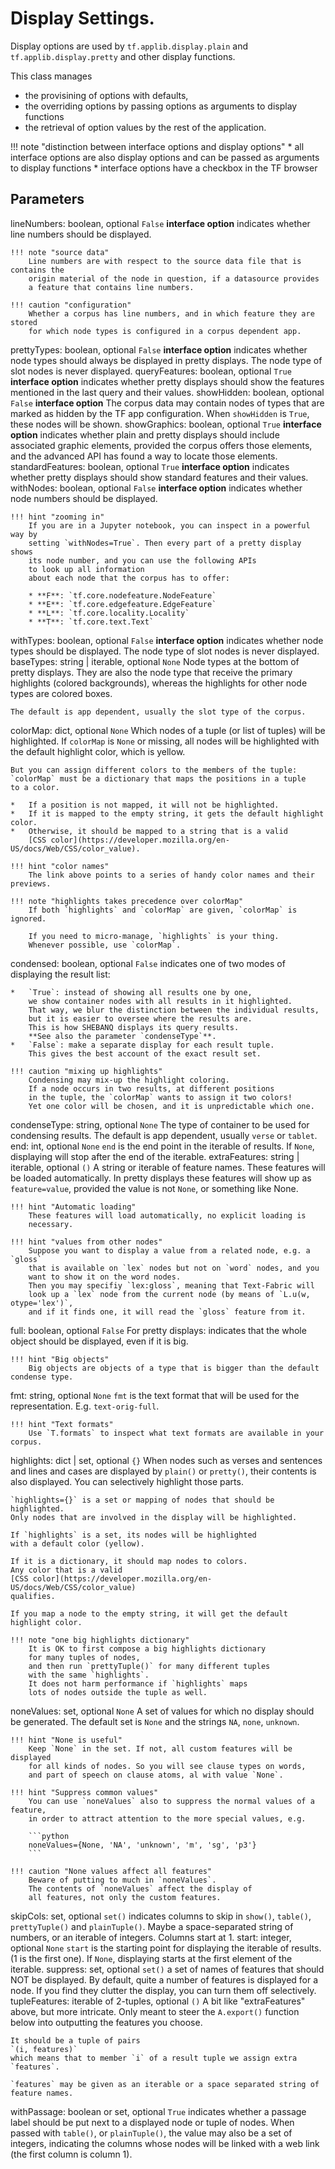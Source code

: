 # Display Settings.

Display options are used by
`tf.applib.display.plain`
and
`tf.applib.display.pretty`
and other display functions.

This class manages

* the provisining of options with defaults,
* the overriding options by passing options as arguments to display functions
* the retrieval of option values by the rest of the application.

!!! note "distinction between interface options and display options"
    * all interface options are also display options and can be passed as arguments
      to display functions
    * interface options have a checkbox in the TF browser

Parameters
----------
lineNumbers: boolean, optional `False`
    **interface option**
    indicates whether line numbers should be displayed.

    !!! note "source data"
        Line numbers are with respect to the source data file that is contains the
        origin material of the node in question, if a datasource provides
        a feature that contains line numbers.

    !!! caution "configuration"
        Whether a corpus has line numbers, and in which feature they are stored
        for which node types is configured in a corpus dependent app.
prettyTypes: boolean, optional `False`
    **interface option**
    indicates whether node types should always be displayed in pretty displays.
    The node type of slot nodes is never displayed.
queryFeatures: boolean, optional `True`
    **interface option**
    indicates whether pretty displays should show the features
    mentioned in the last query and their values.
showHidden: boolean, optional `False`
    **interface option**
    The corpus data may contain nodes of types that are marked as hidden by the TF app
    configuration. When `showHidden` is `True`, these nodes will be shown.
showGraphics: boolean, optional `True`
    **interface option**
    indicates whether plain and pretty displays should include associated
    graphic elements,
    provided the corpus offers those elements, and the advanced API has found a way to
    locate those elements.
standardFeatures: boolean, optional `True`
    **interface option**
    indicates whether pretty displays should show standard features and their values.
withNodes: boolean, optional `False`
    **interface option**
    indicates whether node numbers should be displayed.

    !!! hint "zooming in"
        If you are in a Jupyter notebook, you can inspect in a powerful way by
        setting `withNodes=True`. Then every part of a pretty display shows
        its node number, and you can use the following APIs
        to look up all information
        about each node that the corpus has to offer:

        * **F**: `tf.core.nodefeature.NodeFeature`
        * **E**: `tf.core.edgefeature.EdgeFeature`
        * **L**: `tf.core.locality.Locality`
        * **T**: `tf.core.text.Text`
withTypes: boolean, optional `False`
    **interface option**
    indicates whether node types should be displayed.
    The node type of slot nodes is never displayed.
baseTypes: string | iterable, optional `None`
    Node types at the bottom of pretty displays.
    They are also the node type that receive the primary highlights
    (colored backgrounds), whereas the highlights for other node types
    are colored boxes.

    The default is app dependent, usually the slot type of the corpus.
colorMap: dict, optional `None`
    Which nodes of a tuple (or list of tuples) will be highlighted.
    If `colorMap` is `None` or missing, all nodes will be highlighted with
    the default highlight color, which is yellow.

    But you can assign different colors to the members of the tuple:
    `colorMap` must be a dictionary that maps the positions in a tuple
    to a color.

    *   If a position is not mapped, it will not be highlighted.
    *   If it is mapped to the empty string, it gets the default highlight color.
    *   Otherwise, it should be mapped to a string that is a valid
        [CSS color](https://developer.mozilla.org/en-US/docs/Web/CSS/color_value).

    !!! hint "color names"
        The link above points to a series of handy color names and their previews.

    !!! note "highlights takes precedence over colorMap"
        If both `highlights` and `colorMap` are given, `colorMap` is ignored.

        If you need to micro-manage, `highlights` is your thing.
        Whenever possible, use `colorMap`.
condensed: boolean, optional `False`
    indicates one of two modes of displaying the result list:

    *   `True`: instead of showing all results one by one,
        we show container nodes with all results in it highlighted.
        That way, we blur the distinction between the individual results,
        but it is easier to oversee where the results are.
        This is how SHEBANQ displays its query results.
        **See also the parameter `condenseType`**.
    *   `False`: make a separate display for each result tuple.
        This gives the best account of the exact result set.

    !!! caution "mixing up highlights"
        Condensing may mix-up the highlight coloring.
        If a node occurs in two results, at different positions
        in the tuple, the `colorMap` wants to assign it two colors!
        Yet one color will be chosen, and it is unpredictable which one.
condenseType: string, optional `None`
    The type of container to be used for condensing results.
    The default is app dependent, usually `verse` or `tablet`.
end: int, optional `None`
    `end` is the end point in the iterable of results.
    If `None`, displaying will stop after the end of the iterable.
extraFeatures: string | iterable, optional `()`
    A string or iterable of feature names.
    These features will be loaded automatically.
    In pretty displays these features will show up as `feature=value`,
    provided the value is not `None`, or something like None.

    !!! hint "Automatic loading"
        These features will load automatically, no explicit loading is
        necessary.

    !!! hint "values from other nodes"
        Suppose you want to display a value from a related node, e.g. a `gloss`
        that is available on `lex` nodes but not on `word` nodes, and you
        want to show it on the word nodes.
        Then you may specifiy `lex:gloss`, meaning that Text-Fabric will
        look up a `lex` node from the current node (by means of `L.u(w, otype='lex')`,
        and if it finds one, it will read the `gloss` feature from it.
full: boolean, optional `False`
    For pretty displays: indicates that the whole object should be
    displayed, even if it is big.

    !!! hint "Big objects"
        Big objects are objects of a type that is bigger than the default condense type.
fmt: string, optional `None`
    `fmt` is the text format that will be used for the representation.
    E.g. `text-orig-full`.

    !!! hint "Text formats"
        Use `T.formats` to inspect what text formats are available in your corpus.
highlights: dict | set, optional `{}`
    When nodes such as verses and sentences and lines and cases are displayed
    by `plain()` or `pretty()`,
    their contents is also displayed. You can selectively highlight
    those parts.

    `highlights={}` is a set or mapping of nodes that should be highlighted.
    Only nodes that are involved in the display will be highlighted.

    If `highlights` is a set, its nodes will be highlighted
    with a default color (yellow).

    If it is a dictionary, it should map nodes to colors.
    Any color that is a valid
    [CSS color](https://developer.mozilla.org/en-US/docs/Web/CSS/color_value)
    qualifies.

    If you map a node to the empty string, it will get the default highlight color.

    !!! note "one big highlights dictionary"
        It is OK to first compose a big highlights dictionary
        for many tuples of nodes,
        and then run `prettyTuple()` for many different tuples
        with the same `highlights`.
        It does not harm performance if `highlights` maps
        lots of nodes outside the tuple as well.
noneValues: set, optional `None`
    A set of values for which no display should be generated.
    The default set is `None` and the strings `NA`, `none`, `unknown`.

    !!! hint "None is useful"
        Keep `None` in the set. If not, all custom features will be displayed
        for all kinds of nodes. So you will see clause types on words,
        and part of speech on clause atoms, al with value `None`.

    !!! hint "Suppress common values"
        You can use `noneValues` also to suppress the normal values of a feature,
        in order to attract attention to the more special values, e.g.

        ```python
        noneValues={None, 'NA', 'unknown', 'm', 'sg', 'p3'}
        ```

    !!! caution "None values affect all features"
        Beware of putting to much in `noneValues`.
        The contents of `noneValues` affect the display of
        all features, not only the custom features.
skipCols: set, optional `set()`
    indicates columns to skip in `show()`, `table()`, `prettyTuple()` and `plainTuple()`.
    Maybe a space-separated string of numbers, or an iterable of integers.
    Columns start at 1.
start: integer, optional `None`
    `start` is the starting point for displaying the iterable of results.
    (1 is the first one).
    If `None`, displaying starts at the first element of the iterable.
suppress: set, optional `set()`
    a set of names of features that should NOT be displayed.
    By default, quite a number of features is displayed for a node.
    If you find they clutter the display, you can turn them off
    selectively.
tupleFeatures: iterable of 2-tuples, optional `()`
    A bit like "extraFeatures" above, but more intricate.
    Only meant to steer the
    `A.export()` function below into outputting the
    features you choose.

    It should be a tuple of pairs
    `(i, features)`
    which means that to member `i` of a result tuple we assign extra `features`.

    `features` may be given as an iterable or a space separated string of feature names.
withPassage: boolean or set, optional `True`
    indicates whether a passage label should be put next to a displayed node
    or tuple of nodes.
    When passed with `table()`, or `plainTuple()`,
    the value may also be a set of integers, indicating the columns whose
    nodes will be linked with a web link
    (the first column is column 1).
